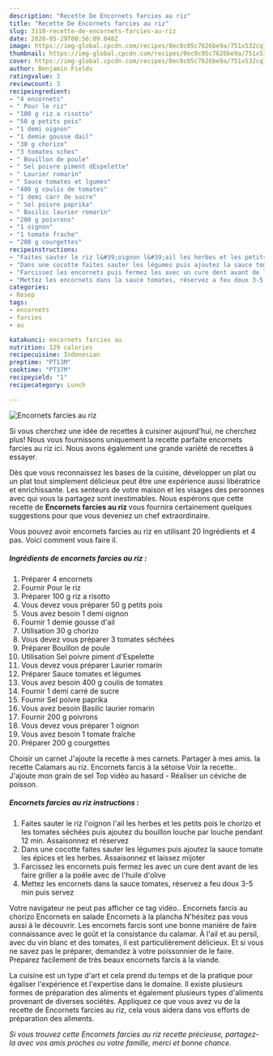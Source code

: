 ```yaml
---
description: "Recette De Encornets farcies au riz"
title: "Recette De Encornets farcies au riz"
slug: 3110-recette-de-encornets-farcies-au-riz
date: 2020-05-29T00:56:09.048Z
image: https://img-global.cpcdn.com/recipes/0ec0c05c7626be9a/751x532cq70/encornets-farcies-au-riz-photo-principale-de-la-recette.jpg
thumbnail: https://img-global.cpcdn.com/recipes/0ec0c05c7626be9a/751x532cq70/encornets-farcies-au-riz-photo-principale-de-la-recette.jpg
cover: https://img-global.cpcdn.com/recipes/0ec0c05c7626be9a/751x532cq70/encornets-farcies-au-riz-photo-principale-de-la-recette.jpg
author: Benjamin Fields
ratingvalue: 3
reviewcount: 3
recipeingredient:
- "4 encornets"
- " Pour le riz"
- "100 g riz a risotto"
- "50 g petits pois"
- "1 demi oignon"
- "1 demie gousse dail"
- "30 g chorizo"
- "3 tomates sches"
- " Bouillon de poule"
- " Sel poivre piment dEspelette"
- " Laurier romarin"
- " Sauce tomates et lgumes"
- "400 g coulis de tomates"
- "1 demi carr de sucre"
- " Sel poivre paprika"
- " Basilic laurier romarin"
- "200 g poivrons"
- "1 oignon"
- "1 tomate frache"
- "200 g courgettes"
recipeinstructions:
- "Faites sauter le riz l&#39;oignon l&#39;ail les herbes et les petits pois le chorizo et les tomates séchées puis ajoutez du bouillon louche par louche pendant 12 min. Assaisonnez et réservez"
- "Dans une cocotte faites sauter les légumes puis ajoutez la sauce tomate les épices et les herbes. Assaisonnez et laissez mijoter"
- "Farcissez les encornets puis fermez les avec un cure dent avant de les faire griller a la poêle avec de l&#39;huile d&#39;olive"
- "Mettez les encornets dans la sauce tomates, réservez a feu doux 3-5 min puis servez"
categories:
- Resep
tags:
- encornets
- farcies
- au

katakunci: encornets farcies au 
nutrition: 129 calories
recipecuisine: Indonesian
preptime: "PT13M"
cooktime: "PT37M"
recipeyield: "1"
recipecategory: Lunch

---
```



![Encornets farcies au riz](https://img-global.cpcdn.com/recipes/0ec0c05c7626be9a/751x532cq70/encornets-farcies-au-riz-photo-principale-de-la-recette.jpg)

Si vous cherchez une idée de recettes à cuisiner aujourd'hui, ne cherchez plus! Nous vous fournissons uniquement la recette parfaite encornets farcies au riz ici. Nous avons également une grande variété de recettes à essayer.

Dès que vous reconnaissez les bases de la cuisine, développer un plat ou un plat tout simplement délicieux peut être une expérience aussi libératrice et enrichissante. Les senteurs de votre maison et les visages des personnes avec qui vous la partagez sont inestimables. Nous espérons que cette recette de <strong> Encornets farcies au riz </strong> vous fournira certainement quelques suggestions pour que vous deveniez un chef extraordinaire.

<!--inarticleads1-->

Vous pouvez avoir encornets farcies au riz en utilisant 20 Ingrédients et 4 pas. Voici comment vous faire il.

##### Ingrédients de encornets farcies au riz :

1. Préparer 4 encornets
1. Fournir  Pour le riz
1. Préparer 100 g riz a risotto
1. Vous devez vous préparer 50 g petits pois
1. Vous avez besoin 1 demi oignon
1. Fournir 1 demie gousse d&#39;ail
1. Utilisation 30 g chorizo
1. Vous devez vous préparer 3 tomates séchées
1. Préparer  Bouillon de poule
1. Utilisation  Sel poivre piment d&#39;Espelette
1. Vous devez vous préparer  Laurier romarin
1. Préparer  Sauce tomates et légumes
1. Vous avez besoin 400 g coulis de tomates
1. Fournir 1 demi carré de sucre
1. Fournir  Sel poivre paprika
1. Vous avez besoin  Basilic laurier romarin
1. Fournir 200 g poivrons
1. Vous devez vous préparer 1 oignon
1. Vous avez besoin 1 tomate fraîche
1. Préparer 200 g courgettes


Choisir un carnet J&#39;ajoute la recette à mes carnets. Partager à mes amis. la recette Calamars au riz. Encornets farcis à la sétoise Voir la recette.. J&#39;ajoute mon grain de sel Top vidéo au hasard - Réaliser un céviche de poisson. 

<!--inarticleads2-->

##### Encornets farcies au riz instructions :

1. Faites sauter le riz l&#39;oignon l&#39;ail les herbes et les petits pois le chorizo et les tomates séchées puis ajoutez du bouillon louche par louche pendant 12 min. Assaisonnez et réservez
1. Dans une cocotte faites sauter les légumes puis ajoutez la sauce tomate les épices et les herbes. Assaisonnez et laissez mijoter
1. Farcissez les encornets puis fermez les avec un cure dent avant de les faire griller a la poêle avec de l&#39;huile d&#39;olive
1. Mettez les encornets dans la sauce tomates, réservez a feu doux 3-5 min puis servez


Votre navigateur ne peut pas afficher ce tag vidéo.. Encornets farcis au chorizo Encornets en salade Encornets à la plancha N&#39;hésitez pas vous aussi à le découvrir. Les encornets farcis sont une bonne manière de faire connaissance avec le goût et la consistance du calamar. À l&#39;ail et au persil, avec du vin blanc et des tomates, il est particulièrement délicieux. Et si vous ne savez pas le préparer, demandez à votre poissonnier de le faire. Préparez facilement de très beaux encornets farcis à la viande. 

<!--inarticleads1-->

<p>
La cuisine est un type d'art et cela prend du temps et de la pratique pour égaliser l'expérience et l'expertise dans le domaine. Il existe plusieurs formes de préparation des aliments et également plusieurs types d'aliments provenant de diverses sociétés. Appliquez ce que vous avez vu de la recette de Encornets farcies au riz, cela vous aidera dans vos efforts de préparation des aliments.
</p>

<p>
<i>Si vous trouvez cette Encornets farcies au riz recette précieuse, partagez-la avec vos amis proches ou votre famille, merci et bonne chance.</i>
</p>
